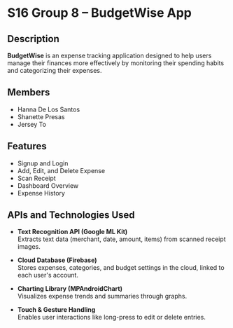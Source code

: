 # S16 Group 8 – BudgetWise App

## Description
**BudgetWise** is an expense tracking application designed to help users manage their finances more effectively by monitoring their spending habits and categorizing their expenses.

## Members
- Hanna De Los Santos  
- Shanette Presas  
- Jersey To

## Features
- Signup and Login  
- Add, Edit, and Delete Expense  
- Scan Receipt  
- Dashboard Overview  
- Expense History  

## APIs and Technologies Used
- **Text Recognition API (Google ML Kit)**  
  Extracts text data (merchant, date, amount, items) from scanned receipt images.

- **Cloud Database (Firebase)**  
  Stores expenses, categories, and budget settings in the cloud, linked to each user's account.

- **Charting Library (MPAndroidChart)**  
  Visualizes expense trends and summaries through graphs.

- **Touch & Gesture Handling**  
  Enables user interactions like long-press to edit or delete entries.
